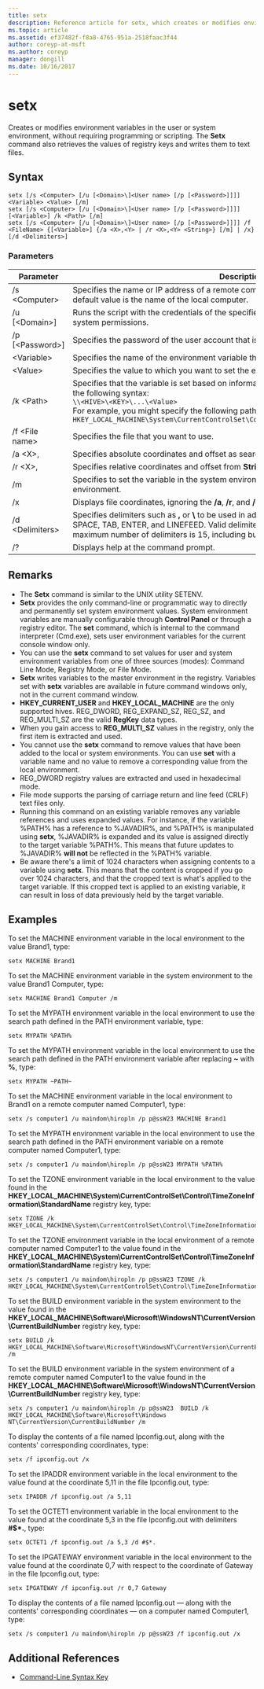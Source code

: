```yaml
---
title: setx
description: Reference article for setx, which creates or modifies environment variables in the user or system environment, without requiring programming or scripting.
ms.topic: article
ms.assetid: ef37482f-f8a8-4765-951a-2518faac3f44
author: coreyp-at-msft
ms.author: coreyp
manager: dongill
ms.date: 10/16/2017
---
```


# setx

Creates or modifies environment variables in the user or system environment, without requiring programming or scripting. The **Setx** command also retrieves the values of registry keys and writes them to text files.



## Syntax

```
setx [/s <Computer> [/u [<Domain>\]<User name> [/p [<Password>]]]] <Variable> <Value> [/m]
setx [/s <Computer> [/u [<Domain>\]<User name> [/p [<Password>]]]] [<Variable>] /k <Path> [/m]
setx [/s <Computer> [/u [<Domain>\]<User name> [/p [<Password>]]]] /f <FileName> {[<Variable>] {/a <X>,<Y> | /r <X>,<Y> <String>} [/m] | /x} [/d <Delimiters>]
```

### Parameters

|         Parameter          |                                                                                                                                              Description                                                                                                                                              |
|----------------------------|-------------------------------------------------------------------------------------------------------------------------------------------------------------------------------------------------------------------------------------------------------------------------------------------------------|
|       /s \<Computer>       |                                                                                  Specifies the name or IP address of a remote computer. Do not use backslashes. The default value is the name of the local computer.                                                                                  |
| /u [\<Domain>\]<User name> |                                                                                           Runs the script with the credentials of the specified user account. The default value is the system permissions.                                                                                            |
|      /p [\<Password>]      |                                                                                                         Specifies the password of the user account that is specified in the **/u** parameter.                                                                                                         |
|        \<Variable>         |                                                                                                                 Specifies the name of the environment variable that you want to set.                                                                                                                  |
|          \<Value>          |                                                                                                                Specifies the value to which you want to set the environment variable.                                                                                                                 |
|         /k \<Path>         | Specifies that the variable is set based on information from a registry key. The p*ath* uses the following syntax:</br>`\\<HIVE>\<KEY>\...\<Value>`</br>For example, you might specify the following path:</br>`HKEY_LOCAL_MACHINE\System\CurrentControlSet\Control\TimeZoneInformation\StandardName` |
|      /f \<File name>       |                                                                                                                               Specifies the file that you want to use.                                                                                                                                |
|        /a \<X>,<Y>         |                                                                                                                    Specifies absolute coordinates and offset as search parameters.                                                                                                                    |
|   /r \<X>,<Y> <String>   |                                                                                                            Specifies relative coordinates and offset from **String** as search parameters.                                                                                                            |
|             /m             |                                                                                                Specifies to set the variable in the system environment. The default setting is the local environment.                                                                                                 |
|             /x             |                                                                                                       Displays file coordinates, ignoring the **/a**, **/r**, and **/d** command-line options.                                                                                                        |
|      /d \<Delimiters>      |                    Specifies delimiters such as **,** or **\\** to be used in addition to the four built-in delimiters — SPACE, TAB, ENTER, and LINEFEED. Valid delimiters include any ASCII character. The maximum number of delimiters is 15, including built-in delimiters.                    |
|             /?             |                                                                                                                                 Displays help at the command prompt.                                                                                                                                  |

## Remarks

-   The **Setx** command is similar to the UNIX utility SETENV.
-   **Setx** provides the only command-line or programmatic way to directly and permanently set system environment values. System environment variables are manually configurable through **Control Panel** or through a registry editor. The **set** command, which is internal to the command interpreter (Cmd.exe), sets user environment variables for the current console window only.
-   You can use the **setx** command to set values for user and system environment variables from one of three sources (modes): Command Line Mode, Registry Mode, or File Mode.
-   **Setx** writes variables to the master environment in the registry. Variables set with **setx** variables are available in future command windows only, not in the current command window.
-   **HKEY_CURRENT_USER** and **HKEY_LOCAL_MACHINE** are the only supported hives. REG_DWORD, REG_EXPAND_SZ, REG_SZ, and REG_MULTI_SZ are the valid **RegKey** data types.
-   When you gain access to **REG_MULTI_SZ** values in the registry, only the first item is extracted and used.
-   You cannot use the **setx** command to remove values that have been added to the local or system environments. You can use **set** with a variable name and no value to remove a corresponding value from the local environment.
-   REG_DWORD registry values are extracted and used in hexadecimal mode.
-   File mode supports the parsing of carriage return and line feed (CRLF) text files only.
-   Running this command on an existing variable removes any variable references and uses expanded values.
For instance, if the variable %PATH% has a reference to %JAVADIR%, and %PATH% is manipulated using **setx**,
%JAVADIR% is expanded and its value is assigned directly to the target variable %PATH%.
This means that future updates to %JAVADIR% **will not** be reflected in the %PATH% variable.
-   Be aware there's a limit of 1024 characters when assigning contents to a variable using **setx**.
This means that the content is cropped if you go over 1024 characters, and that the cropped text
is what's applied to the target variable. If this cropped text is applied to an existing variable,
it can result in loss of data previously held by the target variable.

## Examples

To set the MACHINE environment variable in the local environment to the value Brand1, type:
```
setx MACHINE Brand1
```
To set the MACHINE environment variable in the system environment to the value Brand1 Computer, type:
```
setx MACHINE Brand1 Computer /m
```
To set the MYPATH environment variable in the local environment to use the search path defined in the PATH environment variable, type:
```
setx MYPATH %PATH%
```
To set the MYPATH environment variable in the local environment to use the search path defined in the PATH environment variable after replacing **~** with **%**, type:
```
setx MYPATH ~PATH~
```
To set the MACHINE environment variable in the local environment to Brand1 on a remote computer named Computer1, type:
```
setx /s computer1 /u maindom\hiropln /p p@ssW23 MACHINE Brand1
```
To set the MYPATH environment variable in the local environment to use the search path defined in the PATH environment variable on a remote computer named Computer1, type:
```
setx /s computer1 /u maindom\hiropln /p p@ssW23 MYPATH %PATH%
```
To set the TZONE environment variable in the local environment to the value found in the **HKEY_LOCAL_MACHINE\System\CurrentControlSet\Control\TimeZoneInformation\StandardName** registry key, type:
```
setx TZONE /k HKEY_LOCAL_MACHINE\System\CurrentControlSet\Control\TimeZoneInformation\StandardName
```
To set the TZONE environment variable in the local environment of a remote computer named Computer1 to the value found in the **HKEY_LOCAL_MACHINE\System\CurrentControlSet\Control\TimeZoneInformation\StandardName** registry key, type:
```
setx /s computer1 /u maindom\hiropln /p p@ssW23 TZONE /k HKEY_LOCAL_MACHINE\System\CurrentControlSet\Control\TimeZoneInformation\StandardName
```
To set the BUILD environment variable in the system environment to the value found in the **HKEY_LOCAL_MACHINE\Software\Microsoft\WindowsNT\CurrentVersion\CurrentBuildNumber** registry key, type:
```
setx BUILD /k HKEY_LOCAL_MACHINE\Software\Microsoft\WindowsNT\CurrentVersion\CurrentBuildNumber /m
```
To set the BUILD environment variable in the system environment of a remote computer named Computer1 to the value found in the **HKEY_LOCAL_MACHINE\Software\Microsoft\WindowsNT\CurrentVersion\CurrentBuildNumber** registry key, type:
```
setx /s computer1 /u maindom\hiropln /p p@ssW23  BUILD /k HKEY_LOCAL_MACHINE\Software\Microsoft\Windows NT\CurrentVersion\CurrentBuildNumber /m
```
To display the contents of a file named Ipconfig.out, along with the contents' corresponding coordinates, type:
```
setx /f ipconfig.out /x
```
To set the IPADDR environment variable in the local environment to the value found at the coordinate 5,11 in the file Ipconfig.out, type:
```
setx IPADDR /f ipconfig.out /a 5,11
```
To set the OCTET1 environment variable in the local environment to the value found at the coordinate 5,3 in the file Ipconfig.out with delimiters **#$\*.**, type:
```
setx OCTET1 /f ipconfig.out /a 5,3 /d #$*.
```
To set the IPGATEWAY environment variable in the local environment to the value found at the coordinate 0,7 with respect to the coordinate of Gateway in the file Ipconfig.out, type:
```
setx IPGATEWAY /f ipconfig.out /r 0,7 Gateway
```
To display the contents of a file named Ipconfig.out — along with the contents' corresponding coordinates — on a computer named Computer1, type:
```
setx /s computer1 /u maindom\hiropln /p p@ssW23 /f ipconfig.out /x
```

## Additional References

- [Command-Line Syntax Key](command-line-syntax-key.md)